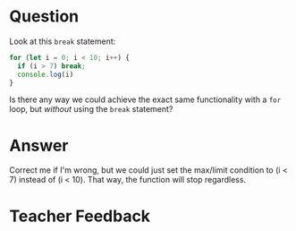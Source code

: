 # Question
Look at this `break` statement:

```js
for (let i = 0; i < 10; i++) {
  if (i > 7) break;
  console.log(i)
}
```

Is there any way we could achieve the exact same functionality with a `for` loop, but *without* using the `break` statement?

# Answer
Correct me if I'm wrong, but we could just set the max/limit condition to (i < 7) instead of (i < 10). That way, the function will stop regardless.

# Teacher Feedback
